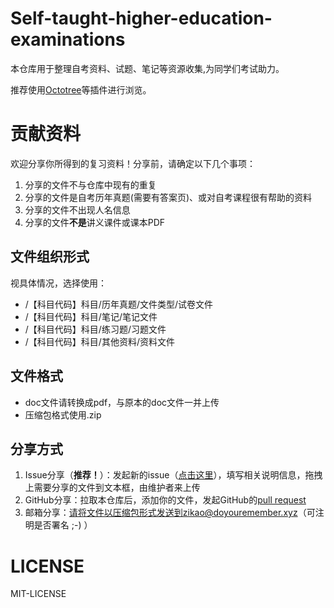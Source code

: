 # Self-taught-higher-education-examinations
本仓库用于整理自考资料、试题、笔记等资源收集,为同学们考试助力。

推荐使用[Octotree](https://github.com/buunguyen/octotree)等插件进行浏览。

# 贡献资料
欢迎分享你所得到的复习资料！分享前，请确定以下几个事项：

1.  分享的文件不与仓库中现有的重复
2.  分享的文件是自考历年真题(需要有答案页)、或对自考课程很有帮助的资料
3.  分享的文件不出现人名信息
4.  分享的文件**不是**讲义课件或课本PDF

## 文件组织形式
视具体情况，选择使用：
*   /【科目代码】科目/历年真题/文件类型/试卷文件
*   /【科目代码】科目/笔记/笔记文件
*   /【科目代码】科目/练习题/习题文件
*   /【科目代码】科目/其他资料/资料文件

## 文件格式
*   doc文件请转换成pdf，与原本的doc文件一并上传
*   压缩包格式使用.zip

## 分享方式
1.  Issue分享（**推荐！**）：发起新的issue（[点击这里](https://github.com/hsdllcw/Self-taught-higher-education-examinations/issues/new?assignees=&labels=new+files&template=new-files-attach.md&title=)），填写相关说明信息，拖拽上需要分享的文件到文本框，由维护者来上传
2.  GitHub分享：拉取本仓库后，添加你的文件，发起GitHub的[pull request](https://help.github.com/articles/creating-a-pull-request/)
3.  邮箱分享：请将文件以压缩包形式发送到zikao@doyouremember.xyz（可注明是否署名 ;-) ）

# LICENSE
MIT-LICENSE
